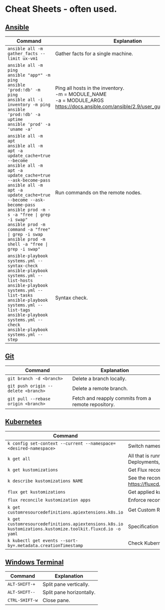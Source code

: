 # Cheat Sheets - often used.

## [Ansible](./DevOps/ansible.md)

Command | Explanation
--------|-------------
`ansible all -m gather_facts --limit ux-vm1` | Gather facts for a single machine.
`ansible all -m ping`<br>`ansible "app*" -m ping`<br>`ansible 'prod:!db' -m ping`<br>`ansible all -i inventory -m ping`<br>`ansible 'prod:!db' -a uptime`<br>`ansible 'prod' -a 'uname -a'` | Ping all hosts in the inventory.<br>-m = MODULE_NAME<br> -a =  MODULE_ARGS<br>https://docs.ansible.com/ansible/2.9/user_guide/modules.html
`ansible all -m apt`<br>`ansible all -m apt -a update_cache=true --become`<br>`ansible all -m apt -a update_cache=true  --ask-become-pass`<br>`ansible all -m apt -a update_cache=true --become --ask-become-pass`<br>`ansible prod -m -s -a "free \| grep -i swap"`<br>`ansible prod -m command -a "free" \| grep -i swap`<br>`ansible prod -m shell -a "free \| grep -i swap"` | Run commands on the remote nodes.
`ansible-playbook systems.yml --syntax-check`<br>`ansible-playbook systems.yml --list-hosts`<br>`ansible-playbook systems.yml --list-tasks`<br>`ansible-playbook systems.yml --list-tags`<br>`ansible-playbook systems.yml --check`<br>`ansible-playbook systems.yml --step` | Syntax check.

## [Git](./DevOps/ansible.md)

Command | Explanation
--------|-------------
`git branch -d <branch>` | Delete a branch locally.
`git push origin --delete <branch>` | Delete a remote branch.
`git pull --rebase origin <branch>` | Fetch and reapply commits from a remote repository.

## [Kubernetes](./DevOps/git.md)

| Command                                                                                                   | Explanation                                                                                                      |
| --------------------------------------------------------------------------------------------------------- | ---------------------------------------------------------------------------------------------------------------- |
| `k config set-context --current --namespace=<desired-namespace>`                                          | Switch namespace.                                                                                                |
| `k get all`                                                                                               | All that is running in a current namespace (PODS, Services, Deployments, etc.)                                   |
| `k get kustomizations`                                                                                    | Get Flux reconciliation status.                                                                                  |
| `k describe kustomizations NAME`                                                                          | See the reconciliation status conditions and events. https://fluxcd.io/flux/components/kustomize/kustomizations/ |
| `flux get kustomizations`                                                                                 | Get applied kustomizations.                                                                                      |
| `flux reconcile kustomization apps`                                                                       | Enforce reconciliation.                                                                                          |
| `k get customresourcedefinitions.apiextensions.k8s.io`                                                    | Get Custom Resource Definitions.                                                                                 |
| `k get customresourcedefinitions.apiextensions.k8s.io kustomizations.kustomize.toolkit.fluxcd.io -o yaml` | Specification of the Kustomization custom resource in yaml.                                                      |
| `k kubectl get events --sort-by=.metadata.creationTimestamp`<br>                                          | Check Kubernetes events for detailed logs.                                                                       |

## [Windows Terminal](./Windows/windows-terminal-panes.md)

Command | Explanation
--------|-------------
`ALT-SHIFT-+` | Split pane vertically.
`ALT-SHIFT--` | Split pane horizontally.
`CTRL-SHIFT-w` | Close pane.